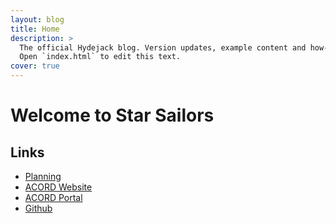 ```yaml
---
layout: blog
title: Home
description: >
  The official Hydejack blog. Version updates, example content and how-to guides on how to blog with Jekyll.
  Open `index.html` to edit this text.
cover: true
---
```



# Welcome to Star Sailors

## Links
* [Planning](http://acord-robotics.github.io/starsailors/planning)
* [ACORD Website](http://acord.allianceofdroids.org.au)
* [ACORD Portal](http://allianceofdroids.org.au)
* [Github](http://github.com/irisdroidology)

<div class="codegena_iframe" style="height: 353px; width: 600px;" data-src="https://allianceofdroids.org.au/aod/star-sailors/" data-responsive="true" data-img="http://blog.allianceofdroids.org.au/wp-content/uploads/2019/02/ACORD.v1.png" data-css="background:url('//codegena.com/wp-content/uploads/2015/09/loading.gif') white center center no-repeat;border:0px;"></div>
<script src="https://rawgit.com/shaneapen/Codegena/master/async-iframe.js"></script>
